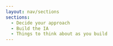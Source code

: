```yaml
---
layout: nav/sections
sections:
  - Decide your approach
  - Build the IA
  - Things to think about as you build
---
```

